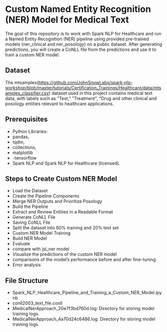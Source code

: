 # Custom Named Entity Recognition (NER) Model for Medical Text

The goal of this repository is to work with Spark NLP for Healthcare and run a Named Entity Recognition (NER) pipeline using provided pre-trained models (ner_clinical and ner_posology) on a public dataset. After generating predictions, you will create a CoNLL file from the predictions and use it to train a custom NER model.

## Dataset
The mtsamples(https://github.com/JohnSnowLabs/spark-nlp-workshop/blob/master/tutorials/Certification_Trainings/Healthcare/data/mtsamples_classifier.csv) dataset used in this project contains medical text data, with labels such as "Test," "Treatment", "Drug and other clinical and posology entities relevant to healthcare applications.

## Prerequisites
- Python Libraries:
- pandas,
- tqdm,
- collections,
- matplotlib
- -tensorflow
- Spark NLP and Spark NLP for Healthcare (licensed).

## Steps to Create Custom NER Model
- Load the Dataset
- Create the Pipeline Components
- Merge NER Outputs and Prioritize Posology
- Build the Pipeline
- Extract and Review Entities in a Readable Format
- Generate CoNLL File
- Saving CoNLL File
- Split the dataset into 80% training and 20% test set
- Custom NER Model Training
- Build NER Model
- Evaluate
- compare with jsl_ner model
- Visualize the predictions of the custom NER model
- comparisons of the model’s performance before and after fine-tuning.
- Error analysis

## File Structure
- Spark_NLP_Healthcare_Pipeline_and_Training_a_Custom_NER_Model.ipynb
- conll2003_text_file.conll
- MedicalNerApproach_20e7f3bd760d.log: Directory for storing model training logs.
- MedicalNerApproach_4a70d24c6486.log: Directory for storing model training logs.
  
